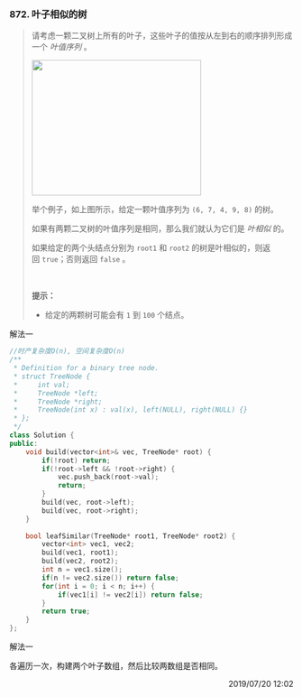 ### 872. 叶子相似的树

> <div class="content__2ebE"><p>请考虑一颗二叉树上所有的叶子，这些叶子的值按从左到右的顺序排列形成一个&nbsp;<em>叶值序列</em> 。</p>
> 
> <p><img style="height: 240px; width: 300px;" src="https://s3-lc-upload.s3.amazonaws.com/uploads/2018/07/16/tree.png" alt=""></p>
> 
> <p>举个例子，如上图所示，给定一颗叶值序列为&nbsp;<code>(6, 7, 4, 9, 8)</code>&nbsp;的树。</p>
> 
> <p>如果有两颗二叉树的叶值序列是相同，那么我们就认为它们是&nbsp;<em>叶相似&nbsp;</em>的。</p>
> 
> <p>如果给定的两个头结点分别为&nbsp;<code>root1</code> 和&nbsp;<code>root2</code>&nbsp;的树是叶相似的，则返回&nbsp;<code>true</code>；否则返回 <code>false</code> 。</p>
> 
> <p>&nbsp;</p>
> 
> <p><strong>提示：</strong></p>
> 
> <ul>
> 	<li>给定的两颗树可能会有&nbsp;<code>1</code>&nbsp;到&nbsp;<code>100</code>&nbsp;个结点。</li>
> </ul>
> </div>

解法一
```cpp
//时产复杂度O(n), 空间复杂度O(n)
/**
 * Definition for a binary tree node.
 * struct TreeNode {
 *     int val;
 *     TreeNode *left;
 *     TreeNode *right;
 *     TreeNode(int x) : val(x), left(NULL), right(NULL) {}
 * };
 */
class Solution {
public:
    void build(vector<int>& vec, TreeNode* root) {
        if(!root) return;
        if(!root->left && !root->right) {
            vec.push_back(root->val);
            return;
        }
        build(vec, root->left);
        build(vec, root->right);
    }
    
    bool leafSimilar(TreeNode* root1, TreeNode* root2) {
        vector<int> vec1, vec2;
        build(vec1, root1);
        build(vec2, root2);
        int n = vec1.size();
        if(n != vec2.size()) return false;
        for(int i = 0; i < n; i++) {
            if(vec1[i] != vec2[i]) return false;
        }
        return true;
    }
};
```

解法一

各遍历一次，构建两个叶子数组，然后比较两数组是否相同。

<div style="text-align: right"> 2019/07/20 12:02 </div>
